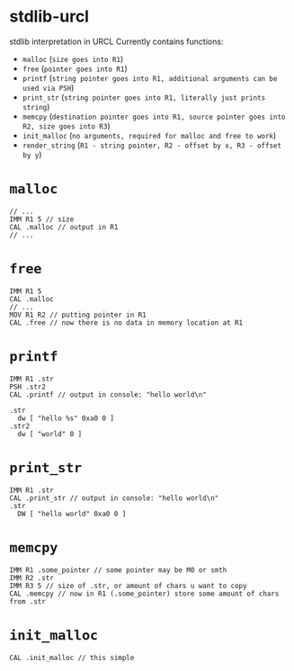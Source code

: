 # stdlib-urcl
stdlib interpretation in URCL
Currently contains functions:
- `malloc` (`size goes into R1`)
- `free` (`pointer goes into R1`)
- `printf` (`string pointer goes into R1, additional arguments can be used via PSH`)
- `print_str` (`string pointer goes into R1, literally just prints string`)
- `memcpy` (`destination pointer goes into R1, source pointer goes into R2, size goes into R3`)
- `init_malloc` (`no arguments, required for malloc and free to work`)
- `render_string` (`R1 - string pointer, R2 - offset by x, R3 - offset by y`)

# `malloc`
```
// ...
IMM R1 5 // size
CAL .malloc // output in R1
// ...
```
# `free`
```
IMM R1 5
CAL .malloc
// ...
MOV R1 R2 // putting pointer in R1
CAL .free // now there is no data in memory location at R1
```
# `printf`
```
IMM R1 .str
PSH .str2
CAL .printf // output in console: "hello world\n"

.str
  dw [ "hello %s" 0xa0 0 ]
.str2
  dw [ "world" 0 ]
```
# `print_str`
```
IMM R1 .str
CAL .print_str // output in console: "hello world\n"
.str
  DW [ "hello world" 0xa0 0 ]
```
# `memcpy`
```
IMM R1 .some_pointer // some pointer may be M0 or smth
IMM R2 .str
IMM R3 5 // size of .str, or amount of chars u want to copy
CAL .memcpy // now in R1 (.some_pointer) store some amount of chars from .str
```
# `init_malloc`
```
CAL .init_malloc // this simple
```
